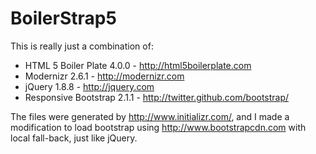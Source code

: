 BoilerStrap5
============

This is really just a combination of:

* HTML 5 Boiler Plate 4.0.0 - <http://html5boilerplate.com>
* Modernizr 2.6.1 - <http://modernizr.com>
* jQuery 1.8.8 - <http://jquery.com>
* Responsive Bootstrap 2.1.1 - <http://twitter.github.com/bootstrap/>

The files were generated by <http://www.initializr.com/>, and I made a 
modification to load bootstrap using <http://www.bootstrapcdn.com> with
local fall-back, just like jQuery.

